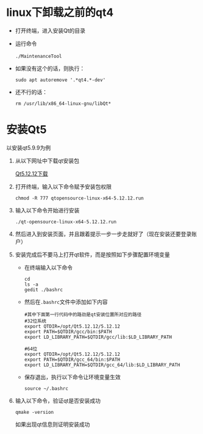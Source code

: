 # linux下卸载之前的qt4

- 打开终端，进入安装Qt的目录
- 运行命令 
    
    `./MaintenanceTool`
​​​​​​​
- 如果没有这个的话，则执行：

    `sudo apt autoremove '.*qt4.*-dev'`

- 还不行的话：
    
    `rm /usr/lib/x86_64-linux-gnu/libQt*`

# 安装Qt5

以安装qt5.9.9为例

1. 从以下网址中下载qt安装包

    [Qt5.12.12下载](https://iso.mirrors.ustc.edu.cn/qtproject/archive/qt/5.12/5.12.12/qt-opensource-linux-x64-5.12.12.run)

2. 打开终端，输入以下命令赋予安装包权限

    `chmod -R 777 qtopensource-linux-x64-5.12.12.run`

3. 输入以下命令开始进行安装

    `./qt-opensource-linux-x64-5.12.12.run`

4. 然后进入到安装页面，并且跟着提示一步一步走就好了（现在安装还要登录账户）

5. 安装完成后不要马上打开qt软件，而是按照如下步骤配置环境变量

   - 在终端输入以下命令
        ```
        cd
        ls -a 
        gedit ./bashrc
        ```
   - 然后在`.bashrc`文件中添加如下内容
        ```
        #其中下面第一行代码中的路劲是qt安装位置所对应的路径
        #32位系统
        export QTDIR=/opt/Qt5.12.12/5.12.12
        export PATH=$QTDIR/gcc/bin:$PATH
        export LD_LIBRARY_PATH=$QTDIR/gcc/lib:$LD_LIBRARY_PATH

        #64位
        export QTDIR=/opt/Qt5.12.12/5.12.12
        export PATH=$QTDIR/gcc_64/bin:$PATH
        export LD_LIBRARY_PATH=$QTDIR/gcc_64/lib:$LD_LIBRARY_PATH
        ```
   - 保存退出，执行以下命令让环境变量生效
        ```
        source ~/.bashrc
        ```
6. 输入以下命令，验证qt是否安装成功
    ```
    qmake -version
    ```
    如果出现qt信息则证明安装成功